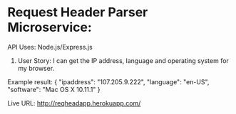  # Request Header Parser Microservice:

 API Uses: Node.js/Express.js

 1. User Story: I can get the IP address, language and operating system for my browser.

 Example result:
 {
"ipaddress": "107.205.9.222",
"language": "en-US",
"software": "Mac OS X 10.11.1"
}


Live URL: http://reqheadapp.herokuapp.com/
